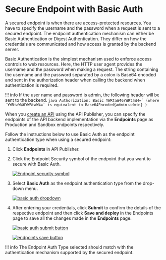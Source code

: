 # Secure Endpoint with Basic Auth

A secured endpoint is when there are access-protected resources. You have to specify the username and the password when a request is sent to a secured endpoint. The endpoint authentication mechanism can either be Basic Authentication or Digest Authentication. They differ on how the credentials are communicated and how access is granted by the backend server.

Basic Authentication is the simplest mechanism used to enforce access controls to web resources. Here, the HTTP user agent provides the username and the password when making a request. The string containing the username and the password separated by a colon is Base64 encoded and sent in the authorization header when calling the backend when authentication is required.

!!! info
    If the user name and password is admin, the following header will be sent to the backend.
    ``` java
    Authorization: Basic YWRtaW46YWRtaW4=` (where `YWRtaW46YWRtaW4=` is equivalent to Base64Encoded{admin:admin} )
    ```

When you [create an API]({{base_path}}/design/create-api/create-rest-api/create-a-rest-api) using the API Publisher, you can specify the endpoints of the API backend implementation via the **Endpoints** page as Production and Sandbox endpoints respectively.

Follow the instructions below to use Basic Auth as the endpoint authentication type when using a secured endpoint:

1. Click **Endpoints** in API Publisher.

2. Click the Endpoint Security symbol of the endpoint that you want to secure with Basic Auth.

      [![Endpoint security symbol]({{base_path}}/assets/img/design/endpoints/endpoint-security/endpoint-security-symbol.png)]({{base_path}}/assets/img/learn/endpoint-security-symbol.png)

3. Select **Basic Auth** as the endpoint authentication type from the drop-down menu.

     [![basic auth dropdown]({{base_path}}/assets/img/learn/basic-auth-dropdown.png)]({{base_path}}/assets/img/learn/basic-auth-dropdown.png)

4. After entering your credentials, click **Submit** to confirm the details of the respective endpoint and then click **Save and deploy** in the Endpoints page to save all the changes made in the **Endpoints** page.

     [![basic auth submit button]({{base_path}}/assets/img/learn/basic-auth-submit-button.png)]({{base_path}}/assets/img/learn/basic-auth-submit-button.png)

     [![endpoints save button]({{base_path}}/assets/img/design/endpoints/endpoint-security/endpoints-save-button.png)]({{base_path}}/assets/img/design/endpoints/endpoint-security/endpoints-save-button.png)

!!! info
    The Endpoint Auth Type selected should match with the authentication mechanism supported by the secured endpoint.
    
